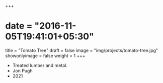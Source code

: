 +++
# date = "2016-11-05T19:41:01+05:30"
title = "Tomato Tree"
draft = false
image = "img/projects/tomato-tree.jpg"
showonlyimage = false
weight = 1
+++

- Treated lumber and metal.
- Jon Pugh
- 2021